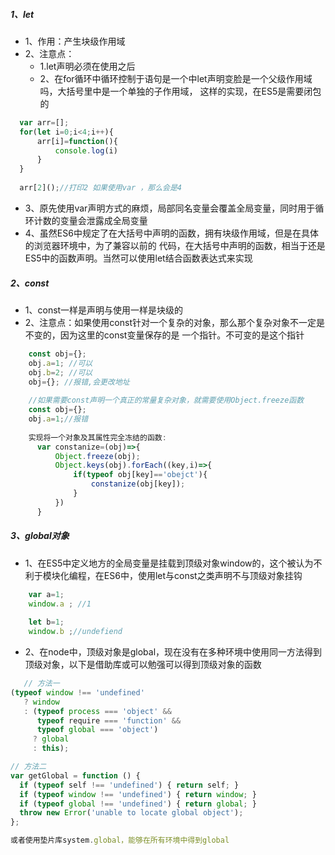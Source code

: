 ##### 1、let
+ 1、作用：产生块级作用域
+ 2、注意点：
  + 1.let声明必须在使用之后
  + 2、在for循环中循环控制于语句是一个中let声明变脸是一个父级作用域吗，大括号里中是一个单独的子作用域，
  这样的实现，在ES5是需要闭包的
```JAVASCRIPT
  var arr=[];
  for(let i=0;i<4;i++){
      arr[i]=function(){
          console.log(i)
      }
  }
  
  arr[2]();//打印2 如果使用var ，那么会是4
``` 
+ 3、原先使用var声明方式的麻烦，局部同名变量会覆盖全局变量，同时用于循环计数的变量会泄露成全局变量
+ 4、虽然ES6中规定了在大括号中声明的函数，拥有块级作用域，但是在具体的浏览器环境中，为了兼容以前的
  代码，在大括号中声明的函数，相当于还是ES5中的函数声明。当然可以使用let结合函数表达式来实现

##### 2、const
+ 1、const一样是声明与使用一样是块级的
+ 2、注意点：如果使用const针对一个复杂的对象，那么那个复杂对象不一定是不变的，因为这里的const变量保存的是
  一个指针。不可变的是这个指针
```javascript
    const obj={};
    obj.a=1; //可以
    obj.b=2; //可以
    obj={}; //报错,会更改地址
    
    //如果需要const声明一个真正的常量复杂对象，就需要使用Object.freeze函数
    const obj={};
    obj.a=1;//报错
    
    实现将一个对象及其属性完全冻结的函数:
      var constanize=(obj)=>{
          Object.freeze(obj);
          Object.keys(obj).forEach((key,i)=>{
              if(typeof obj[key]=='obejct'){
                  constanize(obj[key]);
              }
          })
      }
```

##### 3、global对象
+ 1、在ES5中定义地方的全局变量是挂载到顶级对象window的，这个被认为不利于模块化编程，在ES6中，使用let与const之类声明不与顶级对象挂钩
```javascript
    var a=1;
    window.a ; //1
    
    let b=1;
    window.b ;//undefiend
```

+ 2、在node中，顶级对象是global，现在没有在多种环境中使用同一方法得到顶级对象，以下是借助库或可以勉强可以得到顶级对象的函数
```javascript
   // 方法一
(typeof window !== 'undefined'
   ? window
   : (typeof process === 'object' &&
      typeof require === 'function' &&
      typeof global === 'object')
     ? global
     : this);

// 方法二
var getGlobal = function () {
  if (typeof self !== 'undefined') { return self; }
  if (typeof window !== 'undefined') { return window; }
  if (typeof global !== 'undefined') { return global; }
  throw new Error('unable to locate global object');
};

或者使用垫片库system.global，能够在所有环境中得到global
```